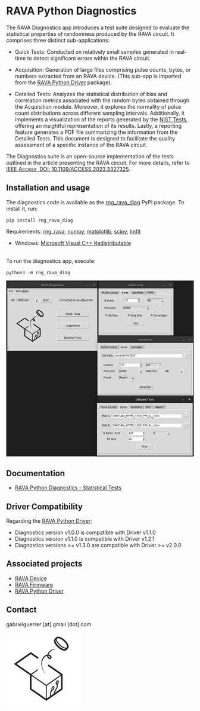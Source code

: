 # RAVA Python Diagnostics

The RAVA Diagnostics app introduces a test suite designed to evaluate the 
statistical properties of randomness produced by the RAVA circuit. It comprises 
three distinct sub-applications:

* Quick Tests: Conducted on relatively small samples generated in real-time 
  to detect significant errors within the RAVA circuit.

* Acquisition: Generation of large files comprising pulse counts, bytes, or 
  numbers extracted from an RAVA device. (This sub-app is imported from the
  [RAVA Python Driver](https://github.com/gabrielguerrer/rng_rava_driver_py) 
  package).

* Detailed Tests: Analyzes the statistical distribution of bias and correlation 
  metrics associated with the random bytes obtained through the Acquisition 
  module. Moreover, it explores the normality of pulse count distributions 
  across different sampling intervals. Additionally, it implements a 
  visualization of the reports generated by the 
  [NIST Tests](https://csrc.nist.rip/Projects/Random-Bit-Generation/Documentation-and-Software), 
  offering an insightful representation of its results.
  Lastly, a reporting feature generates a PDF file summarizing the information 
  from the Detailed Tests. This document is designed to facilitate the quality 
  assessment of a specific instance of the RAVA circuit.
  
The Diagnostics suite is an open-source implementation of the tests outlined in 
the article presenting the RAVA circuit. For more details, refer to
[IEEE Access, DOI: 10.1109/ACCESS.2023.3327325](https://ieeexplore.ieee.org/document/10295491).


## Installation and usage

The diagnostics code is available as the 
[rng_rava_diag](https://pypi.org/project/rng_rava_diag/) PyPI package. To install it, run:

```
pip install rng_rava_diag
```

Requirements: [rng_rava](https://github.com/gabrielguerrer/rng_rava_driver_py), [numpy](https://github.com/numpy/numpy),
[matplotlib](https://github.com/matplotlib/matplotlib), [scipy](https://github.com/scipy/scipy), [lmfit](https://github.com/lmfit/lmfit-py) 
- Windows: [Microsoft Visual C++ Redistributable](https://learn.microsoft.com/en-us/cpp/windows/latest-supported-vc-redist?view=msvc-170#latest-microsoft-visual-c-redistributable-version)  <br><br>


To run the diagnostics app, execute:
```
python3 -m rng_rava_diag
```

<a href="https://github.com/gabrielguerrer/rng_rava_diagnostics_py/blob/main/images/rava_diagnostics.png">
<img src="https://github.com/gabrielguerrer/rng_rava_diagnostics_py/blob/main/images/rava_diagnostics.png" width="800">
</a>


## Documentation

- [RAVA Python Diagnostics - Statistical Tests](https://github.com/gabrielguerrer/rng_rava_diag_py/wiki/Statistical-Tests)


## Driver Compatibility

Regarding the [RAVA Python Driver](https://github.com/gabrielguerrer/rng_rava_driver_py): 
- Diagnostics version v1.0.0 is compatible with Driver v1.1.0
- Diagnostics version v1.1.0 is compatible with Driver v1.2.1
- Diagnostics versions >= v1.3.0 are compatible with Driver >= v2.0.0


## Associated projects

- [RAVA Device](https://github.com/gabrielguerrer/rng_rava)
- [RAVA Firmware](https://github.com/gabrielguerrer/rng_rava_firmware)
- [RAVA Python Driver](https://github.com/gabrielguerrer/rng_rava_driver_py)


## Contact

gabrielguerrer [at] gmail [dot] com

![RAVA logo](https://github.com/gabrielguerrer/rng_rava/blob/main/images/rng_rava_logo.png)

